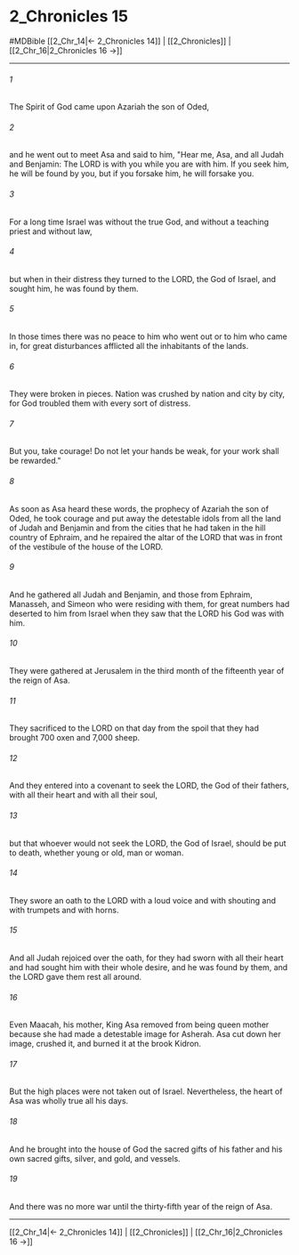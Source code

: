 # 2_Chronicles 15
#MDBible
[[2_Chr_14|← 2_Chronicles 14]] | [[2_Chronicles]] | [[2_Chr_16|2_Chronicles 16 →]]

***

###### 1 
The Spirit of God came upon Azariah the son of Oded, 

###### 2 
and he went out to meet Asa and said to him, "Hear me, Asa, and all Judah and Benjamin: The LORD is with you while you are with him. If you seek him, he will be found by you, but if you forsake him, he will forsake you. 

###### 3 
For a long time Israel was without the true God, and without a teaching priest and without law, 

###### 4 
but when in their distress they turned to the LORD, the God of Israel, and sought him, he was found by them. 

###### 5 
In those times there was no peace to him who went out or to him who came in, for great disturbances afflicted all the inhabitants of the lands. 

###### 6 
They were broken in pieces. Nation was crushed by nation and city by city, for God troubled them with every sort of distress. 

###### 7 
But you, take courage! Do not let your hands be weak, for your work shall be rewarded." 

###### 8 
As soon as Asa heard these words, the prophecy of Azariah the son of Oded, he took courage and put away the detestable idols from all the land of Judah and Benjamin and from the cities that he had taken in the hill country of Ephraim, and he repaired the altar of the LORD that was in front of the vestibule of the house of the LORD. 

###### 9 
And he gathered all Judah and Benjamin, and those from Ephraim, Manasseh, and Simeon who were residing with them, for great numbers had deserted to him from Israel when they saw that the LORD his God was with him. 

###### 10 
They were gathered at Jerusalem in the third month of the fifteenth year of the reign of Asa. 

###### 11 
They sacrificed to the LORD on that day from the spoil that they had brought 700 oxen and 7,000 sheep. 

###### 12 
And they entered into a covenant to seek the LORD, the God of their fathers, with all their heart and with all their soul, 

###### 13 
but that whoever would not seek the LORD, the God of Israel, should be put to death, whether young or old, man or woman. 

###### 14 
They swore an oath to the LORD with a loud voice and with shouting and with trumpets and with horns. 

###### 15 
And all Judah rejoiced over the oath, for they had sworn with all their heart and had sought him with their whole desire, and he was found by them, and the LORD gave them rest all around. 

###### 16 
Even Maacah, his mother, King Asa removed from being queen mother because she had made a detestable image for Asherah. Asa cut down her image, crushed it, and burned it at the brook Kidron. 

###### 17 
But the high places were not taken out of Israel. Nevertheless, the heart of Asa was wholly true all his days. 

###### 18 
And he brought into the house of God the sacred gifts of his father and his own sacred gifts, silver, and gold, and vessels. 

###### 19 
And there was no more war until the thirty-fifth year of the reign of Asa. 

***

[[2_Chr_14|← 2_Chronicles 14]] | [[2_Chronicles]] | [[2_Chr_16|2_Chronicles 16 →]]
